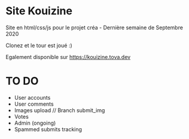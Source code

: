 # Site Kouizine

Site en html/css/js pour le projet créa - Dernière semaine de Septembre 2020

Clonez et le tour est joué :)

Egalement disponible sur https://kouizine.tova.dev

# TO DO

- User accounts
- User comments
- Images upload // Branch submit_img
- Votes
- Admin (ongoing)
- Spammed submits tracking 